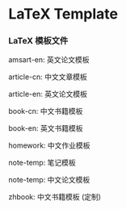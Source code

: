 # LaTeX Template

### LaTeX 模板文件

amsart-en: 英文论文模板

article-cn: 中文文章模板

article-en: 英文论文模板

book-cn: 中文书籍模板

book-en: 英文书籍模板

homework: 中文作业模板

note-temp: 笔记模板

note-temp: 中文论文模板

zhbook: 中文书籍模板 (定制)

